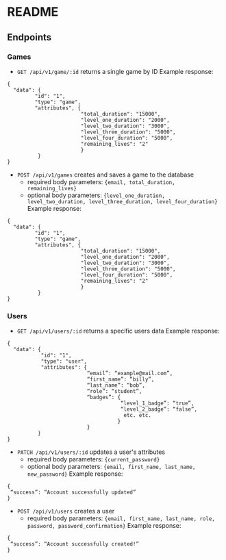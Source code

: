 # README

## Endpoints

### Games

* `GET /api/v1/game/:id` returns a single game by ID
Example response:
```
{
  "data": {
         "id": "1",
         "type": "game",
         "attributes", {
                        "total_duration": "15000",
                        "level_one_duration": "2000",
                        "level_two_duration": "3000",
                        "level_three_duration": "5000",
                        "level_four_duration": "5000",
                        "remaining_lives": "2"
                        }
          }
}
   ```

* `POST /api/v1/games` creates and saves a game to the database
  * required body parameters: `{email, total_duration, remaining_lives}`
  * optional body parameters: `{level_one_duration, level_two_duration, level_three_duration, level_four_duration}`
Example response:
```
{
  "data": {
         "id": "1",
         "type": "game",
         "attributes", {
                        "total_duration": "15000",
                        "level_one_duration": "2000",
                        "level_two_duration": "3000",
                        "level_three_duration": "5000",
                        "level_four_duration": "5000",
                        "remaining_lives": "2"
                        }
          }
}
   ```
   
### Users

* `GET /api/v1/users/:id` returns a specific users data
Example response:
```
{
  "data": {
           "id": "1",
           "type": "user",
           "attributes": {
                          “email”: “example@mail.com”,
                          “first_name”: “billy”,
                          “last_name”: “bob”,
                          “role”: “student”,
                          “badges”: {
                                     “level_1_badge”: “true”,
                                     “level_2_badge”: “false”,
                                      etc. etc.
                                    }
                          }
          }
}
```

* `PATCH /api/v1/users/:id` updates a user's attributes
  * required body parameters: `{current_password}`
  * optional body parameters: `{email, first_name, last_name, new_password}`
Example response:
``` 
{
 “success”: “Account successfully updated”
}
```

* `POST /api/v1/users` creates a user
  * required body parameters: `{email, first_name, last_name, role, password, password_confirmation}`
Example response:
``` 
{
 “success”: “Account successfully created!”
}
```
